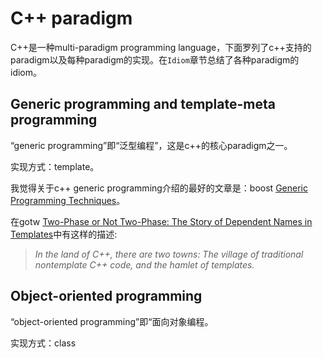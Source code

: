 # C++ paradigm

C++是一种multi-paradigm programming language，下面罗列了c++支持的paradigm以及每种paradigm的实现。在`Idiom`章节总结了各种paradigm的idiom。

## Generic programming and template-meta programming

“generic programming”即“泛型编程”，这是c++的核心paradigm之一。

实现方式：template。

我觉得关于c++ generic programming介绍的最好的文章是：boost [Generic Programming Techniques](https://www.boost.org/community/generic_programming.html)。

在gotw [Two-Phase or Not Two-Phase: The Story of Dependent Names in Templates](http://www.gotw.ca/gotw/087.htm)中有这样的描述:

> *In the land of C++, there are two towns: The village of traditional nontemplate C++ code, and the hamlet of templates.* 

## Object-oriented programming

“object-oriented programming”即“面向对象编程。

实现方式：class